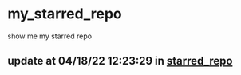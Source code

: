 # my_starred_repo
show me my starred repo

update at 04/18/22 12:23:29 in [starred_repo](./index.html)
---

